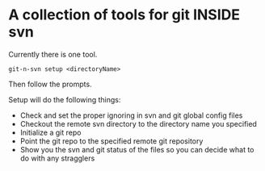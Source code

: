 A collection of tools for git INSIDE svn
========================================

Currently there is one tool.

```git-n-svn setup <directoryName>```

Then follow the prompts.

Setup will do the following things:
* Check and set the proper ignoring in svn and git global config files
* Checkout the remote svn directory to the directory name you specified
* Initialize a git repo
* Point the git repo to the specified remote git repository
* Show you the svn and git status of the files so you can decide what to do with any stragglers
